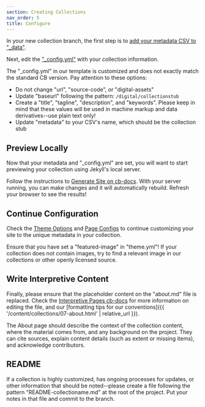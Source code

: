 ```yaml
---
section: Creating Collections
nav_order: 5
title: Configure
---
```


In your new collection branch, the first step is to [add your metadata CSV to "_data"](https://collectionbuilder.github.io/cb-docs/docs/metadata/uploading/).

Next, edit the ["_config.yml"](https://collectionbuilder.github.io/cb-docs/docs/config/) with your collection information. 

The "_config.yml" in our template is customized and does not exactly match the standard CB version. 
Pay attention to these options:

- Do not change "url", "source-code", or "digital-assets"
- Update "baseurl" following the pattern: `/digital/collectionstub`
- Create a "title", "tagline", "description", and "keywords". Please keep in mind that these values will be used in machine markup and data derivatives--use plain text only!
- Update "metadata" to your CSV's name, which should be the collection stub

## Preview Locally

Now that your metadata and "_config.yml" are set, you will want to start previewing your collection using Jekyll's local server.

Follow the instructions to [Generate Site on cb-docs](https://collectionbuilder.github.io/cb-docs/docs/repository/generate/).
With your server running, you can make changes and it will automatically rebuild. 
Refresh your browser to see the results!

## Continue Configuration

Check the [Theme Options](https://collectionbuilder.github.io/cb-docs/docs/theme/) and [Page Configs](https://collectionbuilder.github.io/cb-docs/docs/customization/) to continue customizing your site to the unique metadata in your collection.

Ensure that you have set a "featured-image" in "theme.yml"!
If your collection does not contain images, try to find a relevant image in our collections or other openly licensed source.

## Write Interpretive Content

Finally, please ensure that the placeholder content on the "about.md" file is replaced. 
Check the [Interpretive Pages cb-docs](https://collectionbuilder.github.io/cb-docs/docs/pages/interpretive/) for more information on editing the file, and our [formatting tips for our conventions]({{ '/content/collections/07-about.html' | relative_url }}).

The About page should describe the context of the collection content, where the material comes from, and any background on the project.
They can cite sources, explain content details (such as extent or missing items), and acknowledge contributors.

## README

If a collection is highly customized, has ongoing processes for updates, or other information that should be noted--please create a file following the pattern "README-collectioname.md" at the root of the project. 
Put your notes in that file and commit to the branch. 
